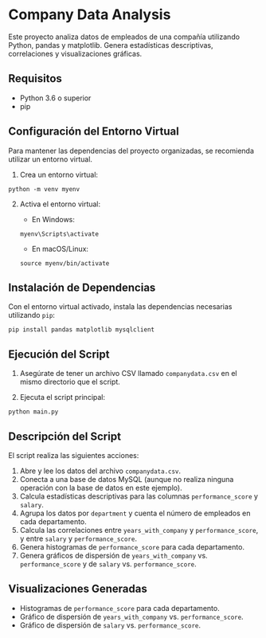 # Company Data Analysis

Este proyecto analiza datos de empleados de una compañía utilizando Python, pandas y matplotlib. Genera estadísticas descriptivas, correlaciones y visualizaciones gráficas.

## Requisitos

- Python 3.6 o superior
- pip

## Configuración del Entorno Virtual

Para mantener las dependencias del proyecto organizadas, se recomienda utilizar un entorno virtual.

1. Crea un entorno virtual:

```
python -m venv myenv
```

2. Activa el entorno virtual:

   - En Windows:

   ```
   myenv\Scripts\activate
   ```

   - En macOS/Linux:

   ```
   source myenv/bin/activate
   ```

## Instalación de Dependencias

Con el entorno virtual activado, instala las dependencias necesarias utilizando `pip`:

```
pip install pandas matplotlib mysqlclient
```

## Ejecución del Script

1. Asegúrate de tener un archivo CSV llamado `companydata.csv` en el mismo directorio que el script.

2. Ejecuta el script principal:

```
python main.py
```

## Descripción del Script

El script realiza las siguientes acciones:

1. Abre y lee los datos del archivo `companydata.csv`.
2. Conecta a una base de datos MySQL (aunque no realiza ninguna operación con la base de datos en este ejemplo).
3. Calcula estadísticas descriptivas para las columnas `performance_score` y `salary`.
4. Agrupa los datos por `department` y cuenta el número de empleados en cada departamento.
5. Calcula las correlaciones entre `years_with_company` y `performance_score`, y entre `salary` y `performance_score`.
6. Genera histogramas de `performance_score` para cada departamento.
7. Genera gráficos de dispersión de `years_with_company` vs. `performance_score` y de `salary` vs. `performance_score`.

## Visualizaciones Generadas

- Histogramas de `performance_score` para cada departamento.
- Gráfico de dispersión de `years_with_company` vs. `performance_score`.
- Gráfico de dispersión de `salary` vs. `performance_score`.